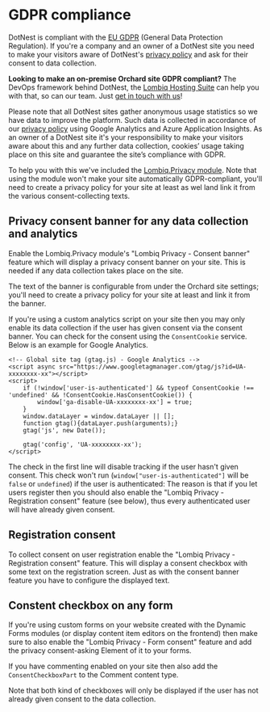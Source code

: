 # GDPR compliance



DotNest is compliant with the [EU GDPR](https://www.eugdpr.org/) (General Data Protection Regulation). If you're a company and an owner of a DotNest site you need to make your visitors aware of DotNest's [privacy policy](https://lombiq.com/privacy-policy) and ask for their consent to data collection.

**Looking to make an on-premise Orchard site GDPR compliant?** The DevOps framework behind DotNest, the [Lombiq Hosting Suite](lombiq-hosting-suite) can help you with that, so can our team. Just [get in touch with us](/contact-us)!

Please note that all DotNest sites gather anonymous usage statistics so we have data to improve the platform. Such data is collected in accordance of our [privacy policy](https://lombiq.com/privacy-policy) using Google Analytics and Azure Application Insights. As an owner of a DotNest site it's your responsibility to make your visitors aware about this and any further data collection, cookies’ usage taking place on this site and guarantee the site’s compliance with GDPR.

To help you with this we've included the [Lombiq.Privacy module](https://github.com/Lombiq/Orchard-Privacy). Note that using the module won't make your site automatically GDPR-compliant, you'll need to create a privacy policy for your site at least as wel land link it from the various consent-collecting texts.


## Privacy consent banner for any data collection and analytics

Enable the Lombiq.Privacy module's "Lombiq Privacy - Consent banner" feature which will display a privacy consent banner on your site. This is needed if any data collection takes place on the site.

The text of the banner is configurable from under the Orchard site settings; you'll need to create a privacy policy for your site at least and link it from the banner.

If you're using a custom analytics script on your site then you may only enable its data collection if the user has given consent via the consent banner. You can check for the consent using the `ConsentCookie` service. Below is an example for Google Analytics.

    <!-- Global site tag (gtag.js) - Google Analytics -->
    <script async src="https://www.googletagmanager.com/gtag/js?id=UA-xxxxxxxx-xx"></script>
    <script>
        if (!window['user-is-authenticated'] && typeof ConsentCookie !== 'undefined' && !ConsentCookie.HasConsentCookie()) {
            window['ga-disable-UA-xxxxxxxx-xx'] = true;
        }
        window.dataLayer = window.dataLayer || [];
        function gtag(){dataLayer.push(arguments);}
        gtag('js', new Date());

        gtag('config', 'UA-xxxxxxxx-xx');
    </script>   
 
The check in the first line will disable tracking if the user hasn't given consent. This check won't run (`window["user-is-authenticated"]` will be `false` or `undefined`) if the user is authenticated: The reason is that if you let users register then you should also enable the "Lombiq Privacy - Registration consent" feature (see below), thus every authenticated user will have already given consent.


## Registration consent

To collect consent on user registration enable the "Lombiq Privacy - Registration consent" feature. This will display a consent checkbox with some text on the registration screen. Just as with the consent banner feature you have to configure the displayed text.


## Constent checkbox on any form

If you're using custom forms on your website created with the Dynamic Forms modules (or display content item editors on the frontend) then make sure to also enable the "Lombiq Privacy - Form consent" feature and add the privacy consent-asking Element of it to your forms.

If you have commenting enabled on your site then also add the `ConsentCheckboxPart` to the Comment content type.

Note that both kind of checkboxes will only be displayed if the user has not already given consent to the data collection.